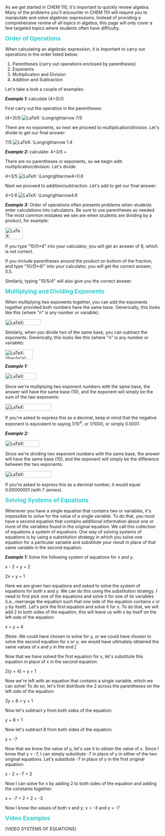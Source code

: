 <p>As we get started in CHEM 110, it's important to quickly review algebra. Many of the problems you'll encounter in CHEM 110 will require you to manipulate and solve algebraic expressions. Instead of providing a comprehensive review of all topics in algebra, this page will only cover a few targeted topics where students often have difficulty.</p>
<p><span style="font-size: 14pt; color: #33cccc;"><strong>Order of Operations</strong></span></p>
<p>When calculating an algebraic expression, it is important to carry out operations in the order listed below:</p>
<ol>
<li>Parentheses (carry out operations enclosed by parentheses)</li>
<li>Exponents</li>
<li>Multiplication and Division</li>
<li>Addition and Subtraction</li>
</ol>
<p>Let's take a look a couple of examples:</p>
<p><strong><em>Example 1:</em> </strong>calculate (4+3)/5</p>
<p>First carry out the operation in the parentheses:</p>
<p>(4+3)/5 <img class="equation_image" title="\Longrightarrow" src="https://psu.instructure.com/equation_images/%255CLongrightarrow" alt="LaTeX: \Longrightarrow" data-equation-content="\Longrightarrow" data-mathml="&lt;math xmlns=&quot;http://www.w3.org/1998/Math/MathML&quot;&gt;
  &lt;mo stretchy=&quot;false&quot;&gt;&amp;#x27F9;&lt;!-- ⟹ --&gt;&lt;/mo&gt;
&lt;/math&gt;" /> 7/5</p>
<p>There are no exponents, so next we proceed to multiplication/division. Let's divide to get our final answer:</p>
<p>7/5 <img class="equation_image" title="\Longrightarrow" src="https://psu.instructure.com/equation_images/%255CLongrightarrow" alt="LaTeX: \Longrightarrow" data-equation-content="\Longrightarrow" data-mathml="&lt;math xmlns=&quot;http://www.w3.org/1998/Math/MathML&quot;&gt;
  &lt;mo stretchy=&quot;false&quot;&gt;&amp;#x27F9;&lt;!-- ⟹ --&gt;&lt;/mo&gt;
&lt;/math&gt;" /> 1.4</p>
<p><strong><em>Example 2:</em> </strong>calculate: 4+3/5 =</p>
<p>There are no parentheses or exponents, so we begin with multiplication/division. Let's divide:</p>
<p>4+3/5 <img class="equation_image" title="\Longrightarrow" src="https://psu.instructure.com/equation_images/%255CLongrightarrow" alt="LaTeX: \Longrightarrow" data-equation-content="\Longrightarrow" data-mathml="&lt;math xmlns=&quot;http://www.w3.org/1998/Math/MathML&quot;&gt;
  &lt;mo stretchy=&quot;false&quot;&gt;&amp;#x27F9;&lt;!-- ⟹ --&gt;&lt;/mo&gt;
&lt;/math&gt;" />4+0.6</p>
<p>Next we proceed to addition/subtraction. Let's add to get our final answer:</p>
<p>4+0.6 <img class="equation_image" title="\Longrightarrow" src="https://psu.instructure.com/equation_images/%255CLongrightarrow" alt="LaTeX: \Longrightarrow" data-equation-content="\Longrightarrow" data-mathml="&lt;math xmlns=&quot;http://www.w3.org/1998/Math/MathML&quot;&gt;
  &lt;mo stretchy=&quot;false&quot;&gt;&amp;#x27F9;&lt;!-- ⟹ --&gt;&lt;/mo&gt;
&lt;/math&gt;" />4.6</p>
<p><strong><em>Example 3:</em></strong> Order of operations often presents problems when students enter calculations into calculators. Be sure to use parentheses as needed. The most common mistakes we see are when students are dividing by a product, for example:</p>
<p><img class="equation_image" title="\frac{10}{5\cdot4}=" src="https://psu.instructure.com/equation_images/%255Cfrac%257B10%257D%257B5%255Ccdot4%257D%253D" alt="LaTeX: \frac{10}{5\cdot4}=" width="57" height="38" data-equation-content="\frac{10}{5\cdot4}=" data-mathml="&lt;math xmlns=&quot;http://www.w3.org/1998/Math/MathML&quot;&gt;
  &lt;mfrac&gt;
    &lt;mn&gt;10&lt;/mn&gt;
    &lt;mrow&gt;
      &lt;mn&gt;5&lt;/mn&gt;
      &lt;mo&gt;&amp;#x22C5;&lt;!-- &sdot; --&gt;&lt;/mo&gt;
      &lt;mn&gt;4&lt;/mn&gt;
    &lt;/mrow&gt;
  &lt;/mfrac&gt;
  &lt;mo&gt;=&lt;/mo&gt;
&lt;/math&gt;" /></p>
<p>If you type "10/5*4" into your calculator, you will get an answer of 8, which is not correct.</p>
<p>If you include parentheses around the product on bottom of the fraction, and type "10/(5*4)" into your calculator, you will get the correct answer, 0.5.</p>
<p>Similarly, typing "10/5/4" will also give you the correct answer.</p>
<p><span style="font-size: 14pt; color: #33cccc;"><strong>Multiplying and Dividing Exponents<br /></strong></span></p>
<p>When multiplying two exponents together, you can add the exponents together provided both numbers have the same base. Generically, this looks like this (where "n" is any number or variable):</p>
<p><img class="equation_image" title="n^x\cdot n^y=n^{x+y}" src="https://psu.instructure.com/equation_images/n%255Ex%255Ccdot%2520n%255Ey%253Dn%255E%257Bx%2By%257D" alt="LaTeX: n^x\cdot n^y=n^{x+y}" width="115" height="19" data-equation-content="n^x\cdot n^y=n^{x+y}" data-mathml="&lt;math xmlns=&quot;http://www.w3.org/1998/Math/MathML&quot;&gt;
  &lt;msup&gt;
    &lt;mi&gt;n&lt;/mi&gt;
    &lt;mi&gt;x&lt;/mi&gt;
  &lt;/msup&gt;
  &lt;mo&gt;&amp;#x22C5;&lt;!-- &sdot; --&gt;&lt;/mo&gt;
  &lt;msup&gt;
    &lt;mi&gt;n&lt;/mi&gt;
    &lt;mi&gt;y&lt;/mi&gt;
  &lt;/msup&gt;
  &lt;mo&gt;=&lt;/mo&gt;
  &lt;msup&gt;
    &lt;mi&gt;n&lt;/mi&gt;
    &lt;mrow class=&quot;MJX-TeXAtom-ORD&quot;&gt;
      &lt;mi&gt;x&lt;/mi&gt;
      &lt;mo&gt;+&lt;/mo&gt;
      &lt;mi&gt;y&lt;/mi&gt;
    &lt;/mrow&gt;
  &lt;/msup&gt;
&lt;/math&gt;" /></p>
<p>Similarly, when you divide two of the same base, you can subtract the exponents. Generically, this looks like this (where "n" is any number or variable):</p>
<p><img class="equation_image" title="\frac{n^x}{n^y}=n^{x-y}" src="https://psu.instructure.com/equation_images/%255Cfrac%257Bn%255Ex%257D%257Bn%255Ey%257D%253Dn%255E%257Bx-y%257D" alt="LaTeX: \frac{n^x}{n^y}=n^{x-y}" width="89" height="31" data-equation-content="\frac{n^x}{n^y}=n^{x-y}" data-mathml="&lt;math xmlns=&quot;http://www.w3.org/1998/Math/MathML&quot;&gt;
  &lt;mfrac&gt;
    &lt;msup&gt;
      &lt;mi&gt;n&lt;/mi&gt;
      &lt;mi&gt;x&lt;/mi&gt;
    &lt;/msup&gt;
    &lt;msup&gt;
      &lt;mi&gt;n&lt;/mi&gt;
      &lt;mi&gt;y&lt;/mi&gt;
    &lt;/msup&gt;
  &lt;/mfrac&gt;
  &lt;mo&gt;=&lt;/mo&gt;
  &lt;msup&gt;
    &lt;mi&gt;n&lt;/mi&gt;
    &lt;mrow class=&quot;MJX-TeXAtom-ORD&quot;&gt;
      &lt;mi&gt;x&lt;/mi&gt;
      &lt;mo&gt;&amp;#x2212;&lt;!-- &minus; --&gt;&lt;/mo&gt;
      &lt;mi&gt;y&lt;/mi&gt;
    &lt;/mrow&gt;
  &lt;/msup&gt;
&lt;/math&gt;" /></p>
<p><strong><em>Example 1:&nbsp;</em></strong></p>
<p><img class="equation_image" title="10^2\cdot10^{-6}\:=" src="https://psu.instructure.com/equation_images/10%255E2%255Ccdot10%255E%257B-6%257D%255C%253A%253D" alt="LaTeX: 10^2\cdot10^{-6}\:=" width="101" height="21" data-equation-content="10^2\cdot10^{-6}\:=" data-mathml="&lt;math xmlns=&quot;http://www.w3.org/1998/Math/MathML&quot;&gt;
  &lt;msup&gt;
    &lt;mn&gt;10&lt;/mn&gt;
    &lt;mn&gt;2&lt;/mn&gt;
  &lt;/msup&gt;
  &lt;mo&gt;&amp;#x22C5;&lt;!-- &sdot; --&gt;&lt;/mo&gt;
  &lt;msup&gt;
    &lt;mn&gt;10&lt;/mn&gt;
    &lt;mrow class=&quot;MJX-TeXAtom-ORD&quot;&gt;
      &lt;mo&gt;&amp;#x2212;&lt;!-- &minus; --&gt;&lt;/mo&gt;
      &lt;mn&gt;6&lt;/mn&gt;
    &lt;/mrow&gt;
  &lt;/msup&gt;
  &lt;mspace width=&quot;mediummathspace&quot; /&gt;
  &lt;mo&gt;=&lt;/mo&gt;
&lt;/math&gt;" /></p>
<p>Since we're multiplying two exponent numbers with the same base, the answer will have the same base (10), and the exponent will simply be the sum of the two exponents:</p>
<p><img class="equation_image" title="10^2\cdot10^{-6}\:=10^{-4}" src="https://psu.instructure.com/equation_images/10%255E2%255Ccdot10%255E%257B-6%257D%255C%253A%253D10%255E%257B-4%257D" alt="LaTeX: 10^2\cdot10^{-6}\:=10^{-4}" width="149" height="22" data-equation-content="10^2\cdot10^{-6}\:=10^{-4}" data-mathml="&lt;math xmlns=&quot;http://www.w3.org/1998/Math/MathML&quot;&gt;
  &lt;msup&gt;
    &lt;mn&gt;10&lt;/mn&gt;
    &lt;mn&gt;2&lt;/mn&gt;
  &lt;/msup&gt;
  &lt;mo&gt;&amp;#x22C5;&lt;!-- &sdot; --&gt;&lt;/mo&gt;
  &lt;msup&gt;
    &lt;mn&gt;10&lt;/mn&gt;
    &lt;mrow class=&quot;MJX-TeXAtom-ORD&quot;&gt;
      &lt;mo&gt;&amp;#x2212;&lt;!-- &minus; --&gt;&lt;/mo&gt;
      &lt;mn&gt;6&lt;/mn&gt;
    &lt;/mrow&gt;
  &lt;/msup&gt;
  &lt;mspace width=&quot;mediummathspace&quot; /&gt;
  &lt;mo&gt;=&lt;/mo&gt;
  &lt;msup&gt;
    &lt;mn&gt;10&lt;/mn&gt;
    &lt;mrow class=&quot;MJX-TeXAtom-ORD&quot;&gt;
      &lt;mo&gt;&amp;#x2212;&lt;!-- &minus; --&gt;&lt;/mo&gt;
      &lt;mn&gt;4&lt;/mn&gt;
    &lt;/mrow&gt;
  &lt;/msup&gt;
&lt;/math&gt;" /></p>
<p>If you're asked to express this as a decimal, keep in mind that the negative exponent is equivalent to saying 1/10<sup>4</sup>, or 1/1000, or simply 0.0001.</p>
<p><strong><em>Example 2:&nbsp;</em></strong></p>
<p><img class="equation_image" title="10^2\div10^{-6}\:=" src="https://psu.instructure.com/equation_images/10%255E2%255Cdiv10%255E%257B-6%257D%255C%253A%253D" alt="LaTeX: 10^2\div10^{-6}\:=" width="110" height="21" data-equation-content="10^2\div10^{-6}\:=" data-mathml="&lt;math xmlns=&quot;http://www.w3.org/1998/Math/MathML&quot;&gt;
  &lt;msup&gt;
    &lt;mn&gt;10&lt;/mn&gt;
    &lt;mn&gt;2&lt;/mn&gt;
  &lt;/msup&gt;
  &lt;mo&gt;&amp;#x00F7;&lt;!-- &divide; --&gt;&lt;/mo&gt;
  &lt;msup&gt;
    &lt;mn&gt;10&lt;/mn&gt;
    &lt;mrow class=&quot;MJX-TeXAtom-ORD&quot;&gt;
      &lt;mo&gt;&amp;#x2212;&lt;!-- &minus; --&gt;&lt;/mo&gt;
      &lt;mn&gt;6&lt;/mn&gt;
    &lt;/mrow&gt;
  &lt;/msup&gt;
  &lt;mspace width=&quot;mediummathspace&quot; /&gt;
  &lt;mo&gt;=&lt;/mo&gt;
&lt;/math&gt;" /></p>
<p>Since we're dividing two exponent numbers with the same base, the answer will have the same base (10), and the exponent will simply be the difference between the two exponents:</p>
<p><img class="equation_image" title="10^2\div10^{-6}\:=10^{-8}" src="https://psu.instructure.com/equation_images/10%255E2%255Cdiv10%255E%257B-6%257D%255C%253A%253D10%255E%257B-8%257D" alt="LaTeX: 10^2\div10^{-6}\:=10^{-8}" width="151" height="21" data-equation-content="10^2\div10^{-6}\:=10^{-8}" data-mathml="&lt;math xmlns=&quot;http://www.w3.org/1998/Math/MathML&quot;&gt;
  &lt;msup&gt;
    &lt;mn&gt;10&lt;/mn&gt;
    &lt;mn&gt;2&lt;/mn&gt;
  &lt;/msup&gt;
  &lt;mo&gt;&amp;#x00F7;&lt;!-- &divide; --&gt;&lt;/mo&gt;
  &lt;msup&gt;
    &lt;mn&gt;10&lt;/mn&gt;
    &lt;mrow class=&quot;MJX-TeXAtom-ORD&quot;&gt;
      &lt;mo&gt;&amp;#x2212;&lt;!-- &minus; --&gt;&lt;/mo&gt;
      &lt;mn&gt;6&lt;/mn&gt;
    &lt;/mrow&gt;
  &lt;/msup&gt;
  &lt;mspace width=&quot;mediummathspace&quot; /&gt;
  &lt;mo&gt;=&lt;/mo&gt;
  &lt;msup&gt;
    &lt;mn&gt;10&lt;/mn&gt;
    &lt;mrow class=&quot;MJX-TeXAtom-ORD&quot;&gt;
      &lt;mo&gt;&amp;#x2212;&lt;!-- &minus; --&gt;&lt;/mo&gt;
      &lt;mn&gt;8&lt;/mn&gt;
    &lt;/mrow&gt;
  &lt;/msup&gt;
&lt;/math&gt;" /></p>
<p>If you're asked to express this as a decimal number, it would equal 0.00000001 (with 7 zeroes).</p>
<p><span style="font-size: 14pt; color: #33cccc;"><strong>Solving Systems of Equations<br /></strong></span></p>
<p>Whenever you have a single equation that contains two or variables, it's impossible to solve for the value of a single variable. To do that, you must have a second equation that contains additional information about one or more of the variables found in the original equation. We call this collection of equations a system of equations. One way of solving systems of equations is by using a substitution strategy in which you solve one equation for a particular variable and substitute your result in place of that same variable in the second equation.</p>
<p><strong><em>Example 1: </em></strong>Solve the following system of equations for x and y.<strong> <em><br /></em></strong></p>
<p>x - 2 = y + 2</p>
<p>2x = y + 1</p>
<p>Here we are given two equations and asked to solve the system of equations for both x and y. We can do this using the substitution strategy. I need to first pick one of the equations and solve it for one of its variables (i.e., rearrange the equation such that one side of the equation contains x or y by itself). Let's pick the first equation and solve it for x. To do that, we will add 2 to both sides of the equation, this will leave us with x by itself on the left side of the equation:</p>
<p>x = y + 4</p>
<p>[Note: We could have chosen to solve for y, or we could have chosen to solve the second equation for x or y; we would have ultimately obtained the same values of x and y in the end.]</p>
<p>Now that we have solved the first equation for x, let's substitute this equation in place of x in the second equation:</p>
<p>2(y + 4) = y + 1</p>
<p>Now we're left with an equation that contains a single variable, which we can solve! To do so, let's first distribute the 2 across the parentheses on the left side of the equation:</p>
<p>2y + 8 = y + 1</p>
<p>Now let's subtract y from both sides of the equation:</p>
<p>y + 8 = 1</p>
<p>Now let's subtract 8 from both sides of the equation:</p>
<p>y = -7</p>
<p>Now that we know the value of y, let's use it to obtain the value of x. Since I know that y = -7, I can simply substitute -7 in place of y in either of the two original equations. Let's substitute -7 in place of y in the first original equation:</p>
<p>x - 2 = -7 + 2</p>
<p>Now I can solve for x by adding 2 to both sides of the equation and adding the constants together:</p>
<p>x = -7 + 2 + 2 = -3</p>
<p>Now I know the values of both x and y; x = -3 and y = -7</p>
<p><span style="font-size: 14pt; color: #33cccc;"><strong>Video Examples</strong></span></p>

[VIDEO SYSTEMS OF EQUATIONS]